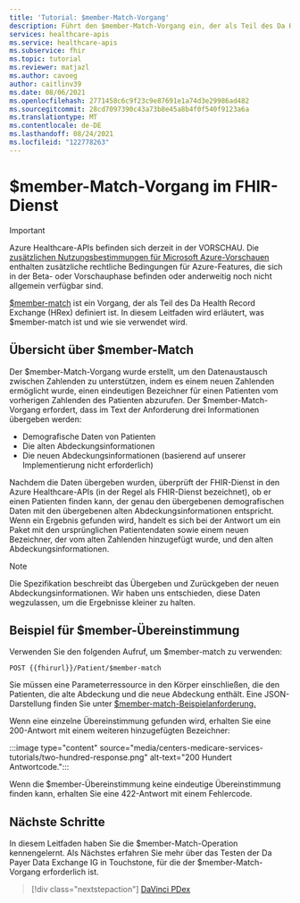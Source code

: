 ```yaml
---
title: 'Tutorial: $member-Match-Vorgang'
description: Führt den $member-Match-Vorgang ein, der als Teil des Da Health Record Exchange (HRex) definiert ist.
services: healthcare-apis
ms.service: healthcare-apis
ms.subservice: fhir
ms.topic: tutorial
ms.reviewer: matjazl
ms.author: cavoeg
author: caitlinv39
ms.date: 08/06/2021
ms.openlocfilehash: 2771458c6c9f23c9e87691e1a74d3e29986ad482
ms.sourcegitcommit: 28cd7097390c43a73b8e45a8b4f0f540f9123a6a
ms.translationtype: MT
ms.contentlocale: de-DE
ms.lasthandoff: 08/24/2021
ms.locfileid: "122778263"
---
```

# <a name="member-match-operation-in-fhir-service"></a>$member-Match-Vorgang im FHIR-Dienst

> [!IMPORTANT]
> Azure Healthcare-APIs befinden sich derzeit in der VORSCHAU. Die [zusätzlichen Nutzungsbestimmungen für Microsoft Azure-Vorschauen](https://azure.microsoft.com/support/legal/preview-supplemental-terms/) enthalten zusätzliche rechtliche Bedingungen für Azure-Features, die sich in der Beta- oder Vorschauphase befinden oder anderweitig noch nicht allgemein verfügbar sind.

[$member-match](http://hl7.org/fhir/us/davinci-hrex/2020Sep/OperationDefinition-member-match.html) ist ein Vorgang, der als Teil des Da Health Record Exchange (HRex) definiert ist. In diesem Leitfaden wird erläutert, was $member-match ist und wie sie verwendet wird.

## <a name="overview-of-member-match"></a>Übersicht über $member-Match

Der $member-Match-Vorgang wurde erstellt, um den Datenaustausch zwischen Zahlenden zu unterstützen, indem es einem neuen Zahlenden ermöglicht wurde, einen eindeutigen Bezeichner für einen Patienten vom vorherigen Zahlenden des Patienten abzurufen. Der $member-Match-Vorgang erfordert, dass im Text der Anforderung drei Informationen übergeben werden:

* Demografische Daten von Patienten
* Die alten Abdeckungsinformationen
* Die neuen Abdeckungsinformationen (basierend auf unserer Implementierung nicht erforderlich)

Nachdem die Daten übergeben wurden, überprüft der FHIR-Dienst in den Azure Healthcare-APIs (in der Regel als FHIR-Dienst bezeichnet), ob er einen Patienten finden kann, der genau den übergebenen demografischen Daten mit den übergebenen alten Abdeckungsinformationen entspricht. Wenn ein Ergebnis gefunden wird, handelt es sich bei der Antwort um ein Paket mit den ursprünglichen Patientendaten sowie einem neuen Bezeichner, der vom alten Zahlenden hinzugefügt wurde, und den alten Abdeckungsinformationen.

> [!NOTE]
> Die Spezifikation beschreibt das Übergeben und Zurückgeben der neuen Abdeckungsinformationen. Wir haben uns entschieden, diese Daten wegzulassen, um die Ergebnisse kleiner zu halten.

## <a name="example-of-member-match"></a>Beispiel für $member-Übereinstimmung

Verwenden Sie den folgenden Aufruf, um $member-match zu verwenden:

`POST {{fhirurl}}/Patient/$member-match`

Sie müssen eine Parameterressource in den Körper einschließen, die den Patienten, die alte Abdeckung und die neue Abdeckung enthält. Eine JSON-Darstellung finden Sie unter [$member-match-Beispielanforderung.](http://hl7.org/fhir/us/davinci-hrex/2020Sep/Parameters-member-match-in.json.html)

Wenn eine einzelne Übereinstimmung gefunden wird, erhalten Sie eine 200-Antwort mit einem weiteren hinzugefügten Bezeichner:

:::image type="content" source="media/centers-medicare-services-tutorials/two-hundred-response.png" alt-text="200 Hundert Antwortcode.":::

Wenn die $member-Übereinstimmung keine eindeutige Übereinstimmung finden kann, erhalten Sie eine 422-Antwort mit einem Fehlercode.

## <a name="next-steps"></a>Nächste Schritte

In diesem Leitfaden haben Sie die $member-Match-Operation kennengelernt. Als Nächstes erfahren Sie mehr über das Testen der Da Payer Data Exchange IG in Touchstone, für die der $member-Match-Vorgang erforderlich ist.

>[!div class="nextstepaction"]
>[DaVinci PDex](davinci-pdex-tutorial.md)
